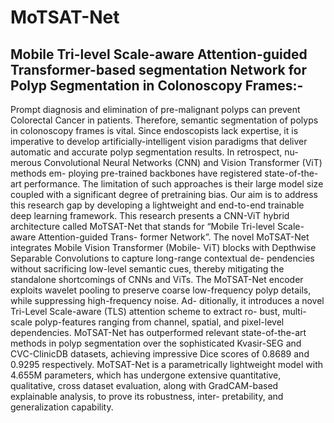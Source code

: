# MoTSAT-Net
## Mobile Tri-level Scale-aware Attention-guided Transformer-based segmentation Network for Polyp Segmentation in Colonoscopy Frames:-
Prompt diagnosis and elimination of pre-malignant polyps can prevent Colorectal Cancer
in patients. Therefore, semantic segmentation of polyps in colonoscopy frames is vital.
Since endoscopists lack expertise, it is imperative to develop artificially-intelligent vision
paradigms that deliver automatic and accurate polyp segmentation results. In retrospect, nu-
merous Convolutional Neural Networks (CNN) and Vision Transformer (ViT) methods em-
ploying pre-trained backbones have registered state-of-the-art performance. The limitation
of such approaches is their large model size coupled with a significant degree of pretraining
bias. Our aim is to address this research gap by developing a lightweight and end-to-end
trainable deep learning framework. This research presents a CNN-ViT hybrid architecture
called MoTSAT-Net that stands for “Mobile Tri-level Scale-aware Attention-guided Trans-
former Network”. The novel MoTSAT-Net integrates Mobile Vision Transformer (Mobile-
ViT) blocks with Depthwise Separable Convolutions to capture long-range contextual de-
pendencies without sacrificing low-level semantic cues, thereby mitigating the standalone
shortcomings of CNNs and ViTs. The MoTSAT-Net encoder exploits wavelet pooling to
preserve coarse low-frequency polyp details, while suppressing high-frequency noise. Ad-
ditionally, it introduces a novel Tri-Level Scale-aware (TLS) attention scheme to extract ro-
bust, multi-scale polyp-features ranging from channel, spatial, and pixel-level dependencies.
MoTSAT-Net has outperformed relevant state-of-the-art methods in polyp segmentation over
the sophisticated Kvasir-SEG and CVC-ClinicDB datasets, achieving impressive Dice scores
of 0.8689 and 0.9295 respectively. MoTSAT-Net is a parametrically lightweight model with
4.655M parameters, which has undergone extensive quantitative, qualitative, cross dataset
evaluation, along with GradCAM-based explainable analysis, to prove its robustness, inter-
pretability, and generalization capability. 
